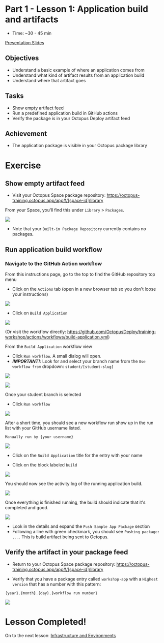 # Part 1 - Lesson 1: Application build and artifacts
- Time: ~30 - 45 min

[Presentation Slides](https://docs.google.com/presentation/d/1RE1cpKfioSquK9h-HH6jxqrbRpw4WQff4TxOJTCD2ww/edit#slide=id.g1185db482c1_0_8)

## Objectives
- Understand a basic example of where an application comes from
- Understand what kind of artifact results from an application build
- Understand where that artifact goes

## Tasks
- Show empty artifact feed
- Run a predefined application build in GitHub actions
- Verify the package is in your Octopus Deploy artifact feed

## Achievement
- The application package is visible in your Octopus package library

# Exercise

## Show empty artifact feed

- Visit your Octopus Space package repository: https://octopus-training.octopus.app/app#/[space-id]/library

From your Space, you'll find this under `Library` > `Packages`.

![](assets/1-1/od-library-packages.png)

- Note that your `Built-in Package Repository` currently contains no packages.

## Run application build workflow

### Navigate to the GitHub Action workflow

From this instructions page, go to the top to find the GitHub repository top menu

- Click on the `Actions` tab (open in a new browser tab so you don't loose your instructions)

![](assets/1-1/GitHub-actions.png)

- Click on `Build Application`

![](assets/1-1/build-app-workflow-item.png)

(Or visit the workflow directly: https://github.com/OctopusDeploy/training-workshop/actions/workflows/build-application.yml)

From the `Build Application` workflow view

- Click `Run workflow`. A small dialog will open.
- ***IMPORTANT!***: Look for and select your branch name from the `Use workflow from` dropdown: `student/[student-slug]`


![](assets/1-1/run-workflow-dialog.png)

![](assets/1-1/build-from-student-branch.png)

Once your student branch is selected

- Click `Run workflow`

![](assets/1-1/run-workflow.png)

After a short time, you should see a new workflow run show up in the run list with your GitHub username listed.
```
Manually run by {your username}
```

![](assets/1-1/workflow-started.png)

- Click on the `Build Application` title for the entry with your name

- Click on the block labeled `build`

![](assets/1-1/workflow-build-job-block.png)

You should now see the activity log of the running application build.

![](assets/1-1/workflow-running-log.png)

Once everything is finished running, the build should indicate that it's completed and good.

![](assets/1-1/good-build.png)

- Look in the details and expand the `Push Sample App Package` section
- Following a line with green checkmark, you should see `Pushing package: ...`. This is build artifact being sent to Octopus.

## Verify the artifact in your package feed

- Return to your Octopus Space package repository: https://octopus-training.octopus.app/app#/[space-id]/library

- Verify that you have a package entry called `workshop-app` with a `Highest version` that has a number with this pattern:
```
{year}.{month}.{day}.{workflow run number}
```
![](assets/1-1/package-in-feed.png)

# Lesson Completed!

On to the next lesson: [Infrastructure and Environments](part-1-lesson-2.md)